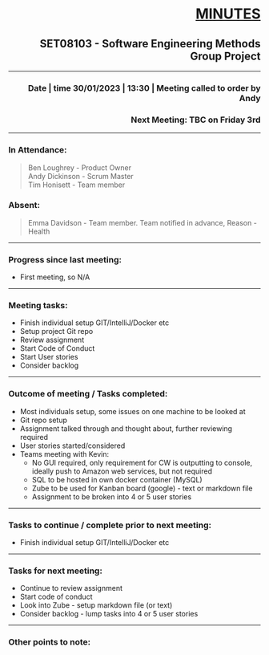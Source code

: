 # <div style="text-align: right"><u>MINUTES</u></div>  
## <div style="text-align: right">SET08103 - Software Engineering Methods Group Project</div>  
---  
### <div style="text-align: right">Date | time 30/01/2023 | 13:30 | Meeting called to order by Andy</div>  
### <div style="text-align: right">Next Meeting: TBC on Friday 3rd</div>  
---  

### **In Attendance:**  
> Ben Loughrey - Product Owner  
> Andy Dickinson - Scrum Master  
> Tim Honisett - Team member  

### **Absent:**  
> Emma Davidson - Team member. Team notified 
in advance, Reason - Health  

---  

### **Progress since last meeting:**  
* First meeting, so N/A  

---  

### **Meeting tasks:**  
* Finish individual setup GIT/IntelliJ/Docker etc  
* Setup project Git repo  
* Review assignment  
* Start Code of Conduct  
* Start User stories  
* Consider backlog  

---  

### **Outcome of meeting / Tasks completed:**  
* Most individuals setup, some issues on one machine to be looked at  
* Git repo setup  
* Assignment talked through and thought about, further reviewing required  
* User stories started/considered  
* Teams meeting with Kevin:  
    * No GUI required, only requirement for CW is outputting to console, ideally push to Amazon web services, but not required  
    * SQL to be hosted in own docker container (MySQL)  
    * Zube to be used for Kanban board (google) - text or markdown file  
    * Assignment to be broken into 4 or 5 user stories  

---  

### **Tasks to continue / complete prior to next meeting:**  
* Finish individual setup GIT/IntelliJ/Docker etc  

---  

### **Tasks for next meeting:**  
* Continue to review assignment  
* Start code of conduct  
* Look into Zube - setup markdown file (or text)  
* Consider backlog - lump tasks into 4 or 5 user stories  

---  

### **Other points to note:**  


